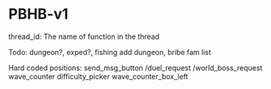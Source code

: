 # PBHB-v1

thread_id: The name of function in the thread

Todo: dungeon?, exped?, fishing
add dungeon, bribe fam list

Hard coded positions:
send_msg_button
/duel_request
/world_boss_request
wave_counter
difficulty_picker
wave_counter_box_left
